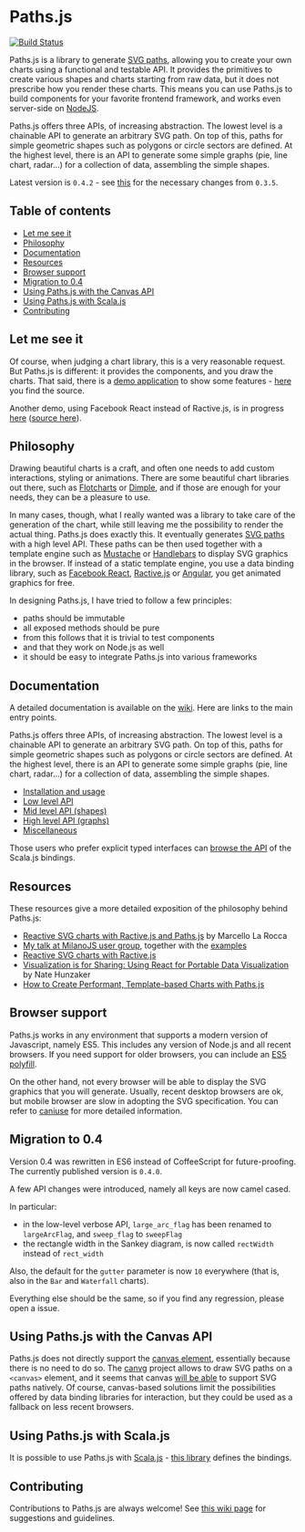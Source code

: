 Paths.js
========

[![Build Status](https://travis-ci.org/andreaferretti/paths-js.svg?branch=master)](https://travis-ci.org/andreaferretti/paths-js)

Paths.js is a library to generate [SVG paths](http://www.w3.org/TR/SVG/paths.html), allowing you to create your own charts using a functional and testable API. It provides the primitives to create various shapes and charts starting from raw data, but it does not prescribe how you render these charts. This means you can use Paths.js to build components for your favorite frontend framework, and works even server-side on [NodeJS](http://nodejs.org/).

Paths.js offers three APIs, of increasing abstraction. The lowest level is a chainable API to generate an arbitrary SVG path. On top of this, paths for simple geometric shapes such as polygons or circle sectors are defined. At the highest level, there is an API to generate some simple graphs (pie, line chart, radar...) for a collection of data, assembling the simple shapes.

Latest version is `0.4.2` - see [this](#migration-to-04) for the necessary changes from `0.3.5`.


Table of contents
-----------------

- [Let me see it](#let-me-see-it)
- [Philosophy](#philosophy)
- [Documentation](#documentation)
- [Resources](#resources)
- [Browser support](#browser-support)
- [Migration to 0.4](#migration-to-04)
- [Using Paths.js with the Canvas API](#using-pathsjs-with-the-canvas-api)
- [Using Paths.js with Scala.js](#using-pathsjs-with-scalajs)
- [Contributing](#contributing)

Let me see it
-------------

Of course, when judging a chart library, this is a very reasonable request. But Paths.js is different: it provides the components, and you draw the charts. That said, there is a [demo application](http://andreaferretti.github.io/paths-js-demo/) to show some features - [here](https://github.com/andreaferretti/paths-js-demo) you find the source.

Another demo, using Facebook React instead of Ractive.js, is in progress [here](http://andreaferretti.github.io/paths-js-react-demo/) ([source here](https://github.com/andreaferretti/paths-js-react-demo)).

Philosophy
----------

Drawing beautiful charts is a craft, and often one needs to add custom interactions, styling or animations. There are some beautiful chart libraries out there, such as [Flotcharts](http://www.flotcharts.org/) or [Dimple](http://dimplejs.org/), and if those are enough for your needs, they can be a pleasure to use.

In many cases, though, what I really wanted was a library to take care of the generation of the chart, while still leaving me the possibility to render the actual thing. Paths.js does exactly this. It eventually generates [SVG paths](http://www.w3.org/TR/SVG/paths.html) with a high level API. These paths can be then used together with a template engine such as [Mustache](http://mustache.github.io/) or [Handlebars](http://handlebarsjs.com/) to display SVG graphics in the browser. If instead of a static template engine, you use a data binding library, such as [Facebook React](http://facebook.github.io/react/), [Ractive.js](http://www.ractivejs.org/) or [Angular](http://angularjs.org/), you get animated graphics for free.

In designing Paths.js, I have tried to follow a few principles:

* paths should be immutable
* all exposed methods should be pure
* from this follows that it is trivial to test components
* and that they work on Node.js as well
* it should be easy to integrate Paths.js into various frameworks


Documentation
-------------

A detailed documentation is available on the [wiki](). Here are links to the main entry points.

Paths.js offers three APIs, of increasing abstraction. The lowest level is a chainable API to generate an arbitrary SVG path. On top of this, paths for simple geometric shapes such as polygons or circle sectors are defined. At the highest level, there is an API to generate some simple graphs (pie, line chart, radar...) for a collection of data, assembling the simple shapes.

- [Installation and usage](https://github.com/andreaferretti/paths-js/wiki)
- [Low level API](https://github.com/andreaferretti/paths-js/wiki/Low%20level%20API)
- [Mid level API (shapes)](https://github.com/andreaferretti/paths-js/wiki/Mid-level-API)
- [High level API (graphs)](https://github.com/andreaferretti/paths-js/wiki/High-level-API)
- [Miscellaneous](https://github.com/andreaferretti/paths-js/wiki/Miscellaneous)

Those users who prefer explicit typed interfaces can [browse the API](http://andreaferretti.github.io/paths-scala-js) of the Scala.js bindings.

Resources
---------

These resources give a more detailed exposition of the philosophy behind Paths.js:

* [Reactive SVG charts with Ractive.js and Paths.js](http://mlarocca.github.io/01-22-2014/pathsjs_ractive.html) by Marcello La Rocca
* [My talk at MilanoJS user group](https://github.com/andreaferretti/paths-talk-slides), together with the [examples](https://github.com/andreaferretti/paths-talk-examples)
* [Reactive SVG charts with Ractive.js](http://mlarocca.github.io/graphicalweb2014/)
* [Visualization is for Sharing: Using React for Portable Data Visualization](http://viget.com/extend/visualization-is-for-sharing-using-react-for-portable-data-visualization) by Nate Hunzaker
* [How to Create Performant, Template-based Charts with Paths.js](http://www.sitepoint.com/create-performant-template-based-charts-paths-js/)

Browser support
---------------

Paths.js works in any environment that supports a modern version of Javascript, namely ES5. This includes any version of Node.js and all recent browsers. If you need support for older browsers, you can include an [ES5 polyfill](https://github.com/kriskowal/es5-shim/).

On the other hand, not every browser will be able to display the SVG graphics that you will generate. Usually, recent desktop browsers are ok, but mobile browser are slow in adopting the SVG specification. You can refer to [caniuse](http://caniuse.com/#search=svg) for more detailed information.

Migration to 0.4
----------------

Version 0.4 was rewritten in ES6 instead of CoffeeScript for future-proofing. The currently published version is `0.4.0`.

A few API changes were introduced, namely all keys are now camel cased.

In particular:

* in the low-level verbose API, `large_arc_flag` has been renamed to `largeArcFlag`, and `sweep_flag` to `sweepFlag`
* the rectangle width in the Sankey diagram, is now called `rectWidth` instead of `rect_width`

Also, the default for the `gutter` parameter is now `10` everywhere (that is, also in the `Bar` and `Waterfall` charts).

Everything else should be the same, so if you find any regression, please open a issue.

Using Paths.js with the Canvas API
----------------------------------

Paths.js does not directly support the [canvas element](http://en.wikipedia.org/wiki/Canvas_element), essentially because there is no need to do so. The [canvg](https://github.com/gabelerner/canvg) project allows to draw SVG paths on a `<canvas>` element, and it seems that canvas [will be able](http://lists.w3.org/Archives/Public/public-whatwg-archive/2012Mar/0269.html) to support SVG paths natively. Of course, canvas-based solutions limit the possibilities offered by data binding libraries for interaction, but they could be used as a fallback on less recent browsers.

Using Paths.js with Scala.js
----------------------------

It is possible to use Paths.js with [Scala.js](http://www.scala-js.org/) - [this library](https://github.com/andreaferretti/paths-scala-js) defines the bindings.

Contributing
------------

Contributions to Paths.js are always welcome! See [this wiki page](https://github.com/andreaferretti/paths-js/wiki/Contributing) for suggestions and guidelines.

